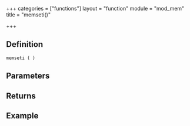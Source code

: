 +++
categories = ["functions"]
layout = "function"
module = "mod_mem"
title = "memseti()"

+++

## Definition

    memseti ( )

## Parameters

## Returns

## Example
